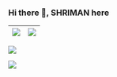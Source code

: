 ### Hi there 👋, SHRIMAN here

|![](https://github-readme-stats.vercel.app/api?username=shrimanm&show_icons=true&theme=radical)|![](https://github-readme-stats.vercel.app/api/top-langs/?username=shrimanm&layout=compact&theme=tokyonight)|
|-|-|

![](https://activity-graph.herokuapp.com/graph?username=shrimanm&theme=redical)

![](https://komarev.com/ghpvc/?username=shrimanm)
